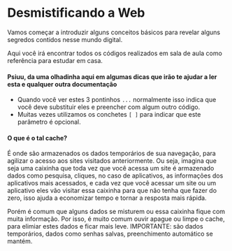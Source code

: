 # Desmistificando a Web

Vamos começar a introduzir alguns conceitos básicos para revelar alguns segredos contidos nesse mundo digital.

Aqui você irá encontrar todos os códigos realizados em sala de aula como referência para estudar em casa.

#### Psiuu, da uma olhadinha aqui em algumas dicas que irão te ajudar a ler esta e qualquer outra documentação

* Quando você ver estes 3 pontinhos
  `...`
  normalmente isso indica que você deve substituir eles e preencher com algum outro código.
* Muitas vezes utilizamos os conchetes
  `[ ]`
  para indicar que este parâmetro é opcional.

#### O que é o tal cache?

É onde são armazenados os dados temporários de sua navegação, para agilizar o acesso aos sites visitados anteriormente. Ou seja, imagina que seja uma caixinha que toda vez que você acessa um site é armazenado dados como pesquisa, cliques, no caso de aplicativos, as informações dos aplicativos mais acessados, e cada vez que você acessar um site ou um aplicativo eles vão visitar essa caixinha para que não tenha que fazer do zero, isso ajuda a economizar tempo e tornar a resposta mais rápida.

Porém é comum que alguns dados se misturem ou essa caixinha fique com muita informação. Por isso, é muito comum ouvir apague ou limpe o cache, para elimiar estes dados e ficar mais leve. IMPORTANTE: são dados temporários, dados como senhas salvas, preenchimento automático se mantém.







